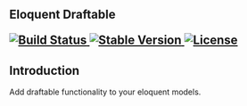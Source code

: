 <h2>Eloquent Draftable</p>
<p>
    <a href="https://github.com/kacesolutions/eloquent-draftable/actions">
        <img src="https://img.shields.io/github/workflow/status/kacesolutions/eloquent-draftable/tests" alt="Build Status">
    </a>
    <a href="https://packagist.org/packages/kace/eloquent-draftable">
        <img src="https://img.shields.io/packagist/v/kcdev/eloquent-draftable" alt="Stable Version">
    </a>
    <a href="https://packagist.org/packages/kace/eloquent-draftable">
        <img src="https://img.shields.io/packagist/l/kace/eloquent-draftable" alt="License">
    </a>
</p>

## Introduction
Add draftable functionality to your eloquent models.
